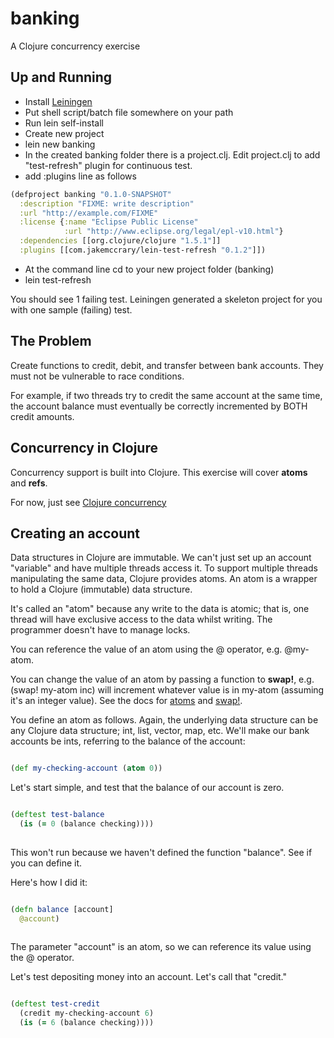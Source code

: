 # banking

A Clojure concurrency exercise

Up and Running
-------
* Install [Leiningen](http://leiningen.org/)
 * Put shell script/batch file somewhere on your path 
 * Run lein self-install
* Create new project
 * lein new banking
* In the created banking folder there is a project.clj. Edit project.clj to add "test-refresh" plugin for continuous test.
 * add :plugins line as follows

```clojure
(defproject banking "0.1.0-SNAPSHOT"
  :description "FIXME: write description"
  :url "http://example.com/FIXME"
  :license {:name "Eclipse Public License"
            :url "http://www.eclipse.org/legal/epl-v10.html"}
  :dependencies [[org.clojure/clojure "1.5.1"]]
  :plugins [[com.jakemccrary/lein-test-refresh "0.1.2"]])
```

* At the command line cd to your new project folder (banking)
* lein test-refresh
 
You should see 1 failing test. Leiningen generated a skeleton project for you with one sample (failing) test.


The Problem
-------

Create functions to credit, debit, and transfer between bank accounts. They must not be vulnerable to race conditions.

For example, if two threads try to credit the same account at the same time, the account balance must eventually be correctly incremented by BOTH credit amounts.

Concurrency in Clojure
-------

Concurrency support is built into Clojure. This exercise will cover **atoms** and **refs**.

For now, just see [Clojure concurrency](http://clojure.org/concurrent_programming)


Creating an account
-------

Data structures in Clojure are immutable. We can't just set up an account "variable" and have multiple threads access it. To support multiple threads manipulating the same data, Clojure provides atoms. An atom is a wrapper to hold a Clojure (immutable) data structure. 

It's called an "atom" because any write to the data is atomic; that is, one thread will have exclusive access to the data whilst writing. The programmer doesn't have to manage locks.

You can reference the value of an atom using the @ operator, e.g. @my-atom.

You can change the value of an atom by passing a function to **swap!**, e.g. (swap! my-atom inc) will increment whatever value is in my-atom (assuming it's an integer value). See the docs for  [atoms](http://clojure.org/atoms) and [swap!](http://clojuredocs.org/clojure_core/clojure.core/swap!).

You define an atom as follows. Again, the underlying data structure can be any Clojure data structure; int, list, vector, map, etc. We'll make our bank accounts be ints, referring to the balance of the account:

```clojure

(def my-checking-account (atom 0))

```

Let's start simple, and test that the balance of our account is zero. 

```clojure

(deftest test-balance
  (is (= 0 (balance checking))))
  
```

This won't run because we haven't defined the function "balance". See if you can define it.

Here's how I did it:

```clojure

(defn balance [account]
  @account)
  
```

The parameter "account" is an atom, so we can reference its value using the @ operator.


Let's test depositing money into an account. Let's call that "credit."

```clojure

(deftest test-credit
  (credit my-checking-account 6)
  (is (= 6 (balance checking))))
  
```

